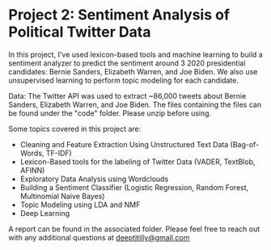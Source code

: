 # Project 2: Sentiment Analysis of Political Twitter Data

In this project, I've used lexicon-based tools and machine learning to build a sentiment analyzer to predict the sentiment around 3 2020 presidential candidates: Bernie Sanders, Elizabeth Warren, and Joe Biden. We also use unsupervised learning to perform topic modeling for each candidate.

Data: The Twitter API was used to extract ~86,000 tweets about Bernie Sanders, Elizabeth Warren, and Joe Biden. The files containing the files can be found under the "code" folder. Please unzip before using.

Some topics covered in this project are:
- Cleaning and Feature Extraction Using Unstructured Text Data (Bag-of-Words, TF-IDF)
- Lexicon-Based tools for the labeling of Twitter Data (VADER, TextBlob, AFINN)
- Exploratory Data Analysis using Wordclouds
- Building a Sentiment Classifier (Logistic Regression, Random Forest, Multinomial Naive Bayes)
- Topic Modeling using LDA and NMF
- Deep Learning

A report can be found in the associated folder. Please feel free to reach out with any additional questions at deeptitilly@gmail.com
